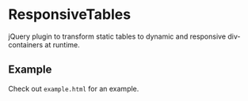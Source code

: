 # ResponsiveTables
jQuery plugin to transform static tables to dynamic and responsive div-containers at runtime.

## Example
Check out `example.html` for an example.
